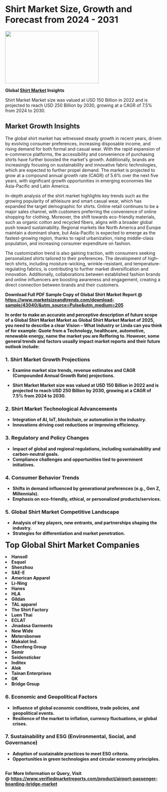 <H1>Shirt Market Size, Growth and Forecast from 2024 - 2031</H1><img class="aligncenter size-medium wp-image-584254" src="https://thirdeyenews.in/wp-content/uploads/2024/09/Global-Market-Research-300x168.jpeg" alt="" width="300" height="168" /><p><strong>Global&nbsp;<a href="https://www.marketsizeandtrends.com/download-sample/43040/&amp;utm_source=Pulse&amp;utm_medium=205">Shirt Market</a> Insights</strong></p><p>Shirt Market Market size was valued at USD 150 Billion in 2022 and is projected to reach USD 250 Billion by 2030, growing at a CAGR of 7.5% from 2024 to 2030.</p><p><h2>Market Growth Insights</h2> <p>The global shirt market has witnessed steady growth in recent years, driven by evolving consumer preferences, increasing disposable income, and rising demand for both formal and casual wear. With the rapid expansion of e-commerce platforms, the accessibility and convenience of purchasing shirts have further boosted the market's growth. Additionally, brands are increasingly focusing on sustainability and innovative fabric technologies, which are expected to further propel demand. The market is projected to grow at a compound annual growth rate (CAGR) of 5.6% over the next five years, with significant growth opportunities in emerging economies like Asia-Pacific and Latin America.</p> <p><strong></strong></p> <p>In-depth analysis of the shirt market highlights key trends such as the growing popularity of athleisure and smart casual wear, which has expanded the target demographic for shirts. Online retail continues to be a major sales channel, with customers preferring the convenience of online shopping for clothing. Moreover, the shift towards eco-friendly materials, such as organic cotton and recycled fibers, aligns with a broader global push toward sustainability. Regional markets like North America and Europe maintain a dominant share, but Asia-Pacific is expected to emerge as the fastest-growing region, thanks to rapid urbanization, rising middle-class population, and increasing consumer expenditure on fashion.</p> <p>The customization trend is also gaining traction, with consumers seeking personalized shirts tailored to their preferences. The development of high-tech shirts, including moisture-wicking, wrinkle-resistant, and temperature-regulating fabrics, is contributing to further market diversification and innovation. Additionally, collaborations between established fashion brands and online influencers are boosting awareness and engagement, creating a direct connection between brands and their customers.</p> <p><strong></p><p><span class=""><strong>Download Full PDF Sample Copy of Global Shirt Market Report</strong> @ <a href="https://www.marketsizeandtrends.com/download-sample/43040/&amp;utm_source=Pulse&amp;utm_medium=205" target="_blank">https://www.marketsizeandtrends.com/download-sample/43040/&amp;utm_source=Pulse&amp;utm_medium=205</a></span></p><p>In order to make an accurate and perceptive description of future scope of a Global&nbsp;Shirt Market Market as Global&nbsp;Shirt Market Market of 2025, you need to describe a clear Vision &ndash; What Industry or Linda can you think of for example: Quote from a Technology, healthcare, automotive, renewable energy, name the market you are Reffering to. However, some general trends and factors usually impact market reports and their future outlook include:</p><h3>1.&nbsp;<strong>Shirt Market Growth Projections</strong></h3><ul><li>Examine market size trends, revenue estimates and CAGR (Compounded Annual Growth Rate) projections.</li><li><p>Shirt Market Market size was valued at USD 150 Billion in 2022 and is projected to reach USD 250 Billion by 2030, growing at a CAGR of 7.5% from 2024 to 2030.</p></li></ul><h3>2.&nbsp;<strong>Shirt Market Technological Advancements</strong></h3><ul><li>Integration of AI, IoT, blockchain, or automation in the industry.</li><li>Innovations driving cost reductions or improving efficiency.</li></ul><h3>3.&nbsp;<strong>Regulatory and Policy Changes</strong></h3><ul><li>Impact of global and regional regulations, including sustainability and carbon-neutral goals.</li><li>Compliance challenges and opportunities tied to government initiatives.</li></ul><h3>4.&nbsp;<strong>Consumer Behavior Trends</strong></h3><ul><li>Shifts in demand influenced by generational preferences (e.g., Gen Z, Millennials).</li><li>Emphasis on eco-friendly, ethical, or personalized products/services.</li></ul><h3>5.&nbsp;<strong>Global Shirt Market Competitive Landscape</strong></h3><ul><li>Analysis of key players, new entrants, and partnerships shaping the industry.</li><li>Strategies for differentiation and market penetration.</li></ul><p data-pm-slice="1 1 []"><span style="color: inherit; font-family: inherit; font-size: 25px;">Top Global Shirt Market Companies</span></p><div class="" data-test-id=""><p><li>Hansoll</li><li> Esquel</li><li> Shenzhou</li><li> SAE-E</li><li> American Apparel</li><li> Li-Ning</li><li> Hanes</li><li> HLA</li><li> Gildan</li><li> TAL apparel</li><li> The Shirt Factory</li><li> Luen Thai</li><li> ECLAT</li><li> Jinadasa Garments</li><li> New Wide</li><li> Metersbonwe</li><li> Makalot Ind.</li><li> Chenfeng Group</li><li> Semir</li><li> Seidensticker</li><li> Inditex</li><li> Alok</li><li> Tainan Enterprises</li><li> GK</li><li> Bridge Group</li></p></div><h3>6.&nbsp;<strong>Economic and Geopolitical Factors</strong></h3><ul><li>Influence of global economic conditions, trade policies, and geopolitical events.</li><li>Resilience of the market to inflation, currency fluctuations, or global crises.</li></ul><h3>7.&nbsp;<strong>Sustainability and ESG (Environmental, Social, and Governance)</strong></h3><ul><li>Adoption of sustainable practices to meet ESG criteria.</li><li>Opportunities in green technologies and circular economy principles.</li></ul><h2><strong style="font-size: 14px;">For More Information or Query, Visit @&nbsp;</strong><a style="background-color: #ffffff; font-size: 14px;" href="https://www.marketsizeandtrends.com/report/shirt-market/" target="_blank">https://www.verifiedmarketreports.com/product/airport-passenger-boarding-bridge-market</a></h2>
